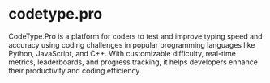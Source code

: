 # codetype.pro
CodeType.Pro is a platform for coders to test and improve typing speed and accuracy using coding challenges in popular programming languages like Python, JavaScript, and C++. With customizable difficulty, real-time metrics, leaderboards, and progress tracking, it helps developers enhance their productivity and coding efficiency.
